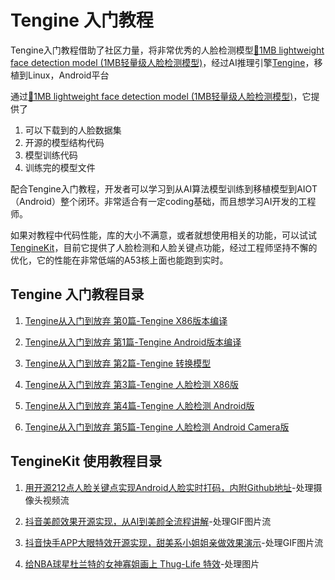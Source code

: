 # Tengine 入门教程

Tengine入门教程借助了社区力量，将非常优秀的人脸检测模型[💎1MB lightweight face detection model (1MB轻量级人脸检测模型)](https://github.com/Linzaer/Ultra-Light-Fast-Generic-Face-Detector-1MB)，经过AI推理引擎[Tengine](https://github.com/OAID/Tengine)，移植到Linux，Android平台

通过[💎1MB lightweight face detection model (1MB轻量级人脸检测模型)](https://github.com/Linzaer/Ultra-Light-Fast-Generic-Face-Detector-1MB)，它提供了

1. 可以下载到的人脸数据集
2. 开源的模型结构代码
3. 模型训练代码
4. 训练完的模型文件

配合Tengine入门教程，开发者可以学习到从AI算法模型训练到移植模型到AIOT（Android）整个闭环。非常适合有一定coding基础，而且想学习AI开发的工程师。

如果对教程中代码性能，库的大小不满意，或者就想使用相关的功能，可以试试[TengineKit](https://github.com/OAID/TengineKit)，目前它提供了人脸检测和人脸关键点功能，经过工程师坚持不懈的优化，它的性能在非常低端的A53核上面也能跑到实时。

## Tengine 入门教程目录

1. [Tengine从入门到放弃 第0篇-Tengine X86版本编译](https://zhuanlan.zhihu.com/p/181579203)

2. [Tengine从入门到放弃 第1篇-Tengine Android版本编译](https://zhuanlan.zhihu.com/p/182743221)

3. [Tengine从入门到放弃 第2篇-Tengine 转换模型](https://zhuanlan.zhihu.com/p/187387769)

4. [Tengine从入门到放弃 第3篇-Tengine 人脸检测 X86版](https://zhuanlan.zhihu.com/p/196450160)

5. [Tengine从入门到放弃 第4篇-Tengine 人脸检测 Android版](https://zhuanlan.zhihu.com/p/201063590)

6. [Tengine从入门到放弃 第5篇-Tengine 人脸检测 Android Camera版](https://zhuanlan.zhihu.com/p/203113925)

## TengineKit 使用教程目录

1. [用开源212点人脸关键点实现Android人脸实时打码，内附Github地址](https://zhuanlan.zhihu.com/p/161038093)-处理摄像头视频流

2. [抖音美颜效果开源实现，从AI到美颜全流程讲解](https://zhuanlan.zhihu.com/p/163604590)-处理GIF图片流

3. [抖音快手APP大眼特效开源实现，甜美系小姐姐亲做效果演示](https://zhuanlan.zhihu.com/p/164803269)-处理GIF图片流

4. [给NBA球星杜兰特的女神寡姐画上 Thug-Life 特效](https://zhuanlan.zhihu.com/p/180230565)-处理图片